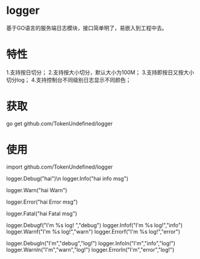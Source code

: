 # logger
基于GO语言的服务端日志模块，接口简单明了，易嵌入到工程中去。
# 特性
1.支持按日切分；
2.支持按大小切分，默认大小为100M；
3.支持即按日又按大小切分log；
4.支持控制台不同级别日志显示不同颜色；
# 获取
go get github.com/TokenUndefined/logger
# 使用
import github.com/TokenUndefined/logger

logger.Debug("hai")\n
logger.Info("hai info msg")

logger.Warn("hai Warn")

logger.Error("hai Error msg")

logger.Fatal("hai Fatal msg")

logger.Debugf("I'm %s log! ","debug")
logger.Infof("I'm %s log!","info")
logger.Warnf("I'm %s log!","warn")
logger.Errorf("I'm %s log!","error")

logger.Debugln("I'm","debug","log!")
logger.Infoln("I'm","info","log!")
logger.Warnln("I'm","warn","log!")
logger.Errorln("I'm","error","log!")
